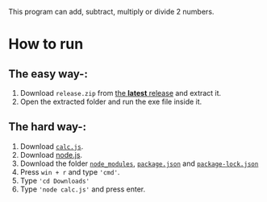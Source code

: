 This program can add, subtract, multiply or divide 2 numbers.

# How to run

## The easy way-:

1. Download `release.zip` from [the **latest** release](https://github.com/DhruvMitna/calculator/releases/latest) and extract it.
2. Open the extracted folder and run the exe file inside it.

## The hard way-:

1. Download [`calc.js`](https://github.com/DhruvMitna/calculator/blob/master/calc.js).
2. Download [node.js](https://nodejs.org/dist/v14.17.4/node-v14.17.4-x64.msi).
3. Download the folder [`node_modules`](https://github.com/DhruvMitna/calculatork/blob/master/node_modules), [`package.json`](https://github.com/DhruvMitna/calculator/blob/master/package.json) and [`package-lock.json`](https://github.com/DhruvMitna/calculator/blob/master/package-lock.json)
4. Press `win + r` and type `'cmd'`.
5. Type `'cd Downloads'`
6. Type `'node calc.js'` and press enter.